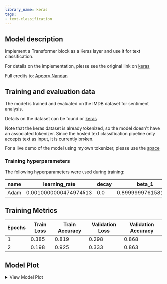 ```yaml
---
library_name: keras
tags:
- text-classification
---
```


## Model description

Implement a Transformer block as a Keras layer and use it for text classification.

For details on the implementation, please see the original link on [keras](https://keras.io/examples/nlp/text_classification_with_transformer/)

Full credits to: [Apoorv Nandan](https://twitter.com/NandanApoorv)

## Training and evaluation data

The model is trained and evaluated on the IMDB dataset for sentiment analysis.

Details on the dataset can be found on [keras](https://keras.io/api/datasets/imdb/)

Note that the keras dataset is already tokenized, so the model doesn't have an associated tokenizer. Since the hosted text classification pipeline only accepts text as input, it is currently broken.

For a live demo of the model using my own tokenizer, please use the [space](https://huggingface.co/spaces/keras-io/text-classification-with-transformer)

### Training hyperparameters

The following hyperparameters were used during training:

| name | learning_rate | decay | beta_1 | beta_2 | epsilon | amsgrad | training_precision |
|----|-------------|-----|------|------|-------|-------|------------------|
|Adam|0.0010000000474974513|0.0|0.8999999761581421|0.9990000128746033|1e-07|False|float32|

 ## Training Metrics

| Epochs | Train Loss | Train Accuracy | Validation Loss | Validation Accuracy |
 |--- |--- |--- |--- |--- |
| 1| 0.385|  0.819|  0.298|  0.868| 
| 2| 0.198|  0.925|  0.333|  0.863| 
 ## Model Plot

<details>
<summary>View Model Plot</summary>

![Model Image](./model.png)

</details>